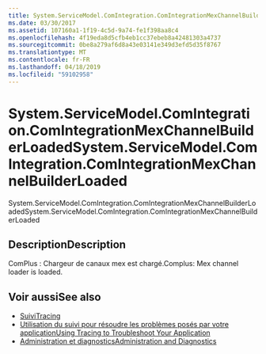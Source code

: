 ```yaml
---
title: System.ServiceModel.ComIntegration.ComIntegrationMexChannelBuilderLoaded
ms.date: 03/30/2017
ms.assetid: 107160a1-1f19-4c5d-9a74-fe1f398aa8c4
ms.openlocfilehash: 4f19eda8d5cfb4eb1cc37ebeb8a42481303a4737
ms.sourcegitcommit: 0be8a279af6d8a43e03141e349d3efd5d35f8767
ms.translationtype: MT
ms.contentlocale: fr-FR
ms.lasthandoff: 04/18/2019
ms.locfileid: "59102958"
---
```

# <a name="systemservicemodelcomintegrationcomintegrationmexchannelbuilderloaded"></a><span data-ttu-id="6c808-102">System.ServiceModel.ComIntegration.ComIntegrationMexChannelBuilderLoaded</span><span class="sxs-lookup"><span data-stu-id="6c808-102">System.ServiceModel.ComIntegration.ComIntegrationMexChannelBuilderLoaded</span></span>
<span data-ttu-id="6c808-103">System.ServiceModel.ComIntegration.ComIntegrationMexChannelBuilderLoaded</span><span class="sxs-lookup"><span data-stu-id="6c808-103">System.ServiceModel.ComIntegration.ComIntegrationMexChannelBuilderLoaded</span></span>  
  
## <a name="description"></a><span data-ttu-id="6c808-104">Description</span><span class="sxs-lookup"><span data-stu-id="6c808-104">Description</span></span>  
 <span data-ttu-id="6c808-105">ComPlus : Chargeur de canaux mex est chargé.</span><span class="sxs-lookup"><span data-stu-id="6c808-105">Complus: Mex channel loader is loaded.</span></span>  
  
## <a name="see-also"></a><span data-ttu-id="6c808-106">Voir aussi</span><span class="sxs-lookup"><span data-stu-id="6c808-106">See also</span></span>

- [<span data-ttu-id="6c808-107">Suivi</span><span class="sxs-lookup"><span data-stu-id="6c808-107">Tracing</span></span>](../../../../../docs/framework/wcf/diagnostics/tracing/index.md)
- [<span data-ttu-id="6c808-108">Utilisation du suivi pour résoudre les problèmes posés par votre application</span><span class="sxs-lookup"><span data-stu-id="6c808-108">Using Tracing to Troubleshoot Your Application</span></span>](../../../../../docs/framework/wcf/diagnostics/tracing/using-tracing-to-troubleshoot-your-application.md)
- [<span data-ttu-id="6c808-109">Administration et diagnostics</span><span class="sxs-lookup"><span data-stu-id="6c808-109">Administration and Diagnostics</span></span>](../../../../../docs/framework/wcf/diagnostics/index.md)
